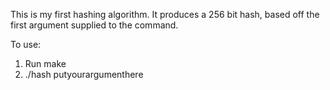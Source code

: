 This is my first hashing algorithm. It produces a 256 bit hash, based off the first argument supplied to the command.

To use:

1. Run make
2. ./hash putyourargumenthere
